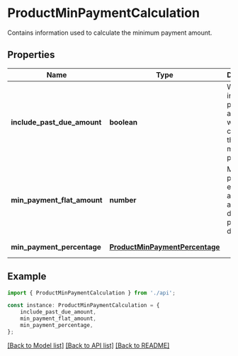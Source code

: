 # ProductMinPaymentCalculation

Contains information used to calculate the minimum payment amount.

## Properties

Name | Type | Description | Notes
------------ | ------------- | ------------- | -------------
**include_past_due_amount** | **boolean** | Whether to include the past due amount when calculating the minimum payment. | [default to undefined]
**min_payment_flat_amount** | **number** | Minimum payment, expressed as a flat amount, due on the payment due day. | [default to undefined]
**min_payment_percentage** | [**ProductMinPaymentPercentage**](ProductMinPaymentPercentage.md) |  | [default to undefined]

## Example

```typescript
import { ProductMinPaymentCalculation } from './api';

const instance: ProductMinPaymentCalculation = {
    include_past_due_amount,
    min_payment_flat_amount,
    min_payment_percentage,
};
```

[[Back to Model list]](../README.md#documentation-for-models) [[Back to API list]](../README.md#documentation-for-api-endpoints) [[Back to README]](../README.md)
